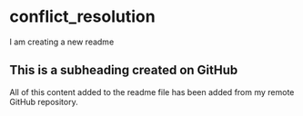# conflict_resolution
I am creating a new readme


  ## This is a subheading created on GitHub

  All of this content added to the readme file has been added from my remote GitHub repository.
  ```

